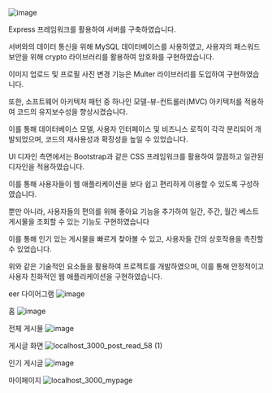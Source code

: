 ![image](https://github.com/kingjuny/board-app/assets/101487566/419a6cfe-d6e3-40f7-82fd-303b15b430ed)

Express 프레임워크를 활용하여 서버를 구축하였습니다. 

서버와의 데이터 통신을 위해 MySQL 데이터베이스를 사용하였고, 사용자의 패스워드 보안을 위해 crypto 라이브러리를 활용하여 암호화를 구현하였습니다.

이미지 업로드 및 프로필 사진 변경 기능은 Multer 라이브러리를 도입하여 구현하였습니다.

또한, 소프트웨어 아키텍처 패턴 중 하나인 모델-뷰-컨트롤러(MVC) 아키텍처를 적용하여 코드의 유지보수성을 향상시켰습니다.

이를 통해 데이터베이스 모델, 사용자 인터페이스 및 비즈니스 로직이 각각 분리되어 개발되었으며, 코드의 재사용성과 확장성을 높일 수 있었습니다.

UI 디자인 측면에서는 Bootstrap과 같은 CSS 프레임워크를 활용하여 깔끔하고 일관된 디자인을 적용하였습니다.

이를 통해 사용자들이 웹 애플리케이션을 보다 쉽고 편리하게 이용할 수 있도록 구성하였습니다.

뿐만 아니라, 사용자들의 편의를 위해 좋아요 기능을 추가하여 일간, 주간, 월간 베스트 게시물을 조회할 수 있는 기능도 구현하였습니다

이를 통해 인기 있는 게시물을 빠르게 찾아볼 수 있고, 사용자들 간의 상호작용을 촉진할 수 있었습니다.

위와 같은 기술적인 요소들을 활용하여 프로젝트를 개발하였으며, 이를 통해 안정적이고 사용자 친화적인 웹 애플리케이션을 구현하였습니다. 



eer 다이어그램
![image](https://github.com/kingjuny/board-app/assets/101487566/e3711230-6d33-4fdd-9b09-5ef17ea0a81e)


홈
![image](https://github.com/kingjuny/board-app/assets/101487566/0b974564-c3f7-47f1-8f80-3dbad8e6422c)


전체 게시물
![image](https://github.com/kingjuny/board-app/assets/101487566/df81b0a7-8407-42c3-a7f6-c09a9ac652d6)


게시글 화면
![localhost_3000_post_read_58 (1)](https://github.com/kingjuny/board-app/assets/101487566/6a42c501-5beb-41f2-9056-5b199a824d8d)


인기 게시글
![image](https://github.com/kingjuny/board-app/assets/101487566/227942b8-6db1-4589-9d0a-d26b5e947f84)


마이페이지
![localhost_3000_mypage](https://github.com/kingjuny/board-app/assets/101487566/b1511a96-a1cf-4ba8-9b72-65c8a7e84854)
